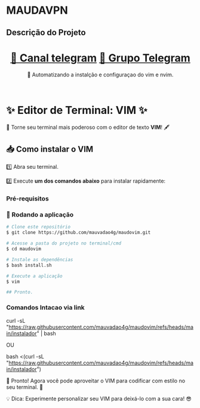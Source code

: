 # MAUDAVPN

## Descrição do Projeto

<p align="center"></p>
<h1 align="center">
    <a href="https://t.me/maudavpn">🔗 Canal telegram</a>
    <a href="https://t.me/maud4vpn">🧠 Grupo Telegram</a>
</h1>
<p align="center">🚀 Automatizando a instalção e configuraçao do vim e nvim.</p>
<br>


# ✨ **Editor de Terminal: VIM** ✨

🌟 Torne seu terminal mais poderoso com o editor de texto **VIM**! 🖋️

## 📥 **Como instalar o VIM**

1️⃣ Abra seu terminal.

2️⃣ Execute **um dos comandos abaixo** para instalar rapidamente:

### Pré-requisitos

### 🎲 Rodando a aplicação

```bash
# Clone este repositório
$ git clone https://github.com/mauvadao4g/maudovim.git

# Acesse a pasta do projeto no terminal/cmd
$ cd maudovim

# Instale as dependências
$ bash install.sh

# Execute a aplicação
$ vim

## Pronto.
```

### Comandos Intacao via link
curl -sL "https://raw.githubusercontent.com/mauvadao4g/maudovim/refs/heads/main/instalador" | bash

OU

bash <(curl -sL "https://raw.githubusercontent.com/mauvadao4g/maudovim/refs/heads/main/instalador")


🔧 Pronto! Agora você pode aproveitar o VIM para codificar com estilo no seu terminal. 🚀

💡 Dica: Experimente personalizar seu VIM para deixá-lo com a sua cara! 😎
